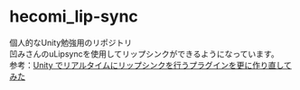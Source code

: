# hecomi_lip-sync
個人的なUnity勉強用のリポジトリ  
凹みさんのuLipsyncを使用してリップシンクができるようになっています。  
参考：[Unity でリアルタイムにリップシンクを行うプラグインを更に作り直してみた](https://tips.hecomi.com/entry/2021/02/27/144722)

